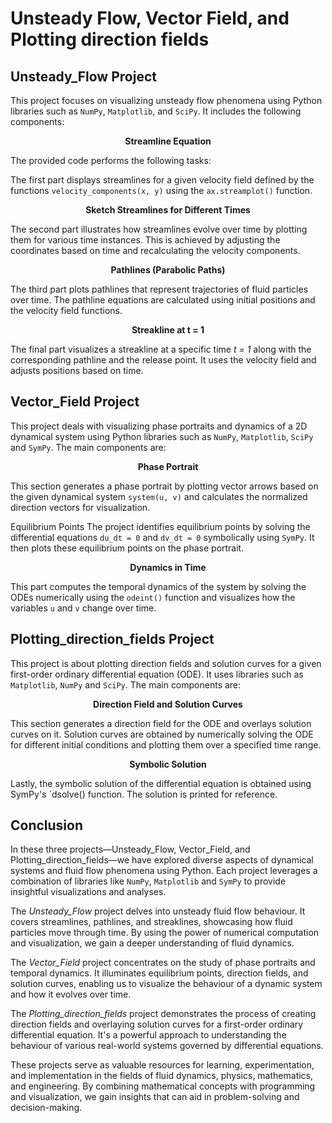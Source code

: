 # Unsteady Flow, Vector Field, and Plotting direction fields

## Unsteady_Flow Project

This project focuses on visualizing unsteady flow phenomena using Python libraries such as `NumPy`, `Matplotlib`, and `SciPy`. It includes the following components:

$$\textbf{Streamline Equation}$$

The provided code performs the following tasks:

The first part displays streamlines for a given velocity field defined by the functions `velocity_components(x, y)` using the `ax.streamplot()` function.

$$\textbf{Sketch Streamlines for Different Times}$$

The second part illustrates how streamlines evolve over time by plotting them for various time instances. This is achieved by adjusting the coordinates based on time and recalculating the velocity components.

$$\textbf{Pathlines (Parabolic Paths)}$$

The third part plots pathlines that represent trajectories of fluid particles over time. The pathline equations are calculated using initial positions and the velocity field functions.

$$\textbf{Streakline at t = 1}$$

The final part visualizes a streakline at a specific time *t = 1* along with the corresponding pathline and the release point. It uses the velocity field and adjusts positions based on time.

## Vector_Field Project

This project deals with visualizing phase portraits and dynamics of a 2D dynamical system using Python libraries such as `NumPy`, `Matplotlib`, `SciPy` and `SymPy`. The main components are:

$$\textbf{Phase Portrait}$$

This section generates a phase portrait by plotting vector arrows based on the given dynamical system `system(u, v)` and calculates the normalized direction vectors for visualization.

Equilibrium Points
The project identifies equilibrium points by solving the differential equations `du_dt = 0` and `dv_dt = 0` symbolically using `SymPy`. It then plots these equilibrium points on the phase portrait.

$$\textbf{Dynamics in Time}$$

This part computes the temporal dynamics of the system by solving the ODEs numerically using the `odeint()` function and visualizes how the variables `u` and `v` change over time.

## Plotting_direction_fields Project

This project is about plotting direction fields and solution curves for a given first-order ordinary differential equation (ODE). It uses libraries such as `Matplotlib`, `NumPy` and `SciPy`. The main components are:

$$\textbf{ Direction Field and Solution Curves}$$

This section generates a direction field for the ODE and overlays solution curves on it. Solution curves are obtained by numerically solving the ODE for different initial conditions and plotting them over a specified time range.

$$\textbf{Symbolic Solution}$$

Lastly, the symbolic solution of the differential equation is obtained using SymPy's `dsolve() function. The solution is printed for reference.

## Conclusion

In these three projects—Unsteady_Flow, Vector_Field, and Plotting_direction_fields—we have explored diverse aspects of dynamical systems and fluid flow phenomena using Python. Each project leverages a combination of libraries like `NumPy`, `Matplotlib` and `SymPy` to provide insightful visualizations and analyses.

The *Unsteady_Flow* project delves into unsteady fluid flow behaviour. It covers streamlines, pathlines, and streaklines, showcasing how fluid particles move through time. By using the power of numerical computation and visualization, we gain a deeper understanding of fluid dynamics.

The *Vector_Field* project concentrates on the study of phase portraits and temporal dynamics. It illuminates equilibrium points, direction fields, and solution curves, enabling us to visualize the behaviour of a dynamic system and how it evolves over time.

The *Plotting_direction_fields* project demonstrates the process of creating direction fields and overlaying solution curves for a first-order ordinary differential equation. It's a powerful approach to understanding the behaviour of various real-world systems governed by differential equations.

These projects serve as valuable resources for learning, experimentation, and implementation in the fields of fluid dynamics, physics, mathematics, and engineering. By combining mathematical concepts with programming and visualization, we gain insights that can aid in problem-solving and decision-making.



